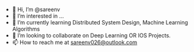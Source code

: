 - 👋 Hi, I’m @sareenv
- 👀 I’m interested in ...
- 🌱 I’m currently learning Distributed System Design, Machine Learning Algorithms
- 💞️ I’m looking to collaborate on Deep Learning OR IOS Projects.
- 📫 How to reach me at sareenv026@outlook.com

<!---
sareenv/sareenv is a ✨ special ✨ repository because its `README.md` (this file) appears on your GitHub profile.
You can click the Preview link to take a look at your changes.
--->
